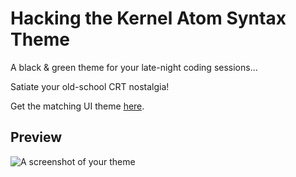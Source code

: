 # Hacking the Kernel Atom Syntax Theme

A black & green theme for your late-night coding sessions...

Satiate your old-school CRT nostalgia!

Get the matching UI theme [here](https://atom.io/themes/hacking-the-kernel-ui).

## Preview
![A screenshot of your theme](https://raw.githubusercontent.com/heisian/hacking-the-kernel/master/screenshot.jpg)
